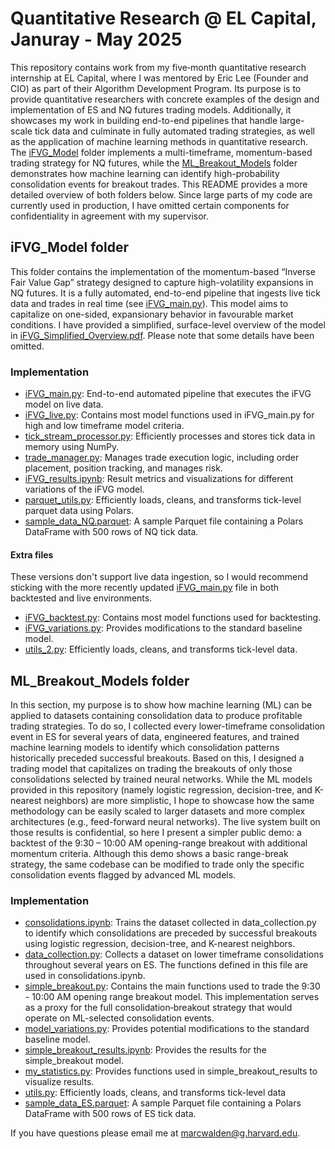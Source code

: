 # Quantitative Research @ EL Capital, Januray - May 2025

This repository contains work from my five‐month quantitative research internship at EL Capital, where I was mentored by Eric Lee (Founder and CIO) as part of their Algorithm Development Program. Its purpose is to provide quantitative researchers with concrete examples of the design and implementation of ES and NQ futures trading models. Additionally, it showcases my work in building end-to-end pipelines that handle large-scale tick data and culminate in fully automated trading strategies, as well as the application of machine learning methods in quantitative research. The [iFVG_Model](https://github.com/marcwalden1/elcapital-quant-research/tree/main/iFVG_Model) folder implements a multi-timeframe, momentum-based trading strategy for NQ futures, while the [ML_Breakout_Models](https://github.com/marcwalden1/elcapital-quant-research/tree/main/ML_Breakout_Models) folder demonstrates how machine learning can identify high-probability consolidation events for breakout trades. This README provides a more detailed overview of both folders below. Since large parts of my code are currently used in production, I have omitted certain components for confidentiality in agreement with my supervisor.


## iFVG_Model folder

This folder contains the implementation of the momentum-based “Inverse Fair Value Gap” strategy designed to capture high-volatility expansions in NQ futures. It is a fully automated, end-to-end pipeline that ingests live tick data and trades in real time (see [iFVG_main.py](https://github.com/marcwalden1/elcapital-quant-research/blob/main/iFVG_Model/iFVG_main.py)). This model aims to capitalize on one-sided, expansionary behavior in favourable market conditions. I have provided a simplified, surface-level overview of the model in [iFVG_Simplified_Overview.pdf](https://github.com/marcwalden1/elcapital-quant-research/blob/main/iFVG_Model/iFVG_Simplified_Overview.pdf). Please note that some details have been omitted.


### Implementation
- [iFVG_main.py](https://github.com/marcwalden1/elcapital-quant-research/blob/main/iFVG_Model/iFVG_main.py): End-to-end automated pipeline that executes the iFVG model on live data.
- [iFVG_live.py](https://github.com/marcwalden1/elcapital-quant-research/blob/main/iFVG_Model/iFVG_live.py): Contains most model functions used in iFVG_main.py for high and low timeframe model criteria.
- [tick_stream_processor.py](https://github.com/marcwalden1/elcapital-quant-research/blob/main/iFVG_Model/tick_stream_processor.py): Efficiently processes and stores tick data in memory using NumPy.
- [trade_manager.py](https://github.com/marcwalden1/elcapital-quant-research/blob/main/iFVG_Model/trade_manager.py): Manages trade execution logic, including order placement, position tracking, and manages risk.
- [iFVG_results.ipynb](https://github.com/marcwalden1/elcapital-quant-research/blob/main/iFVG_Model/iFVG_results.ipynb): Result metrics and visualizations for different variations of the iFVG model.
- [parquet_utils.py](https://github.com/marcwalden1/elcapital-quant-research/blob/main/iFVG_Model/parquet_utils.py): Efficiently loads, cleans, and transforms tick-level parquet data using Polars.
- [sample_data_NQ.parquet](https://github.com/marcwalden1/elcapital-quant-research/blob/main/iFVG_Model/sample_data_NQ.parquet): A sample Parquet file containing a Polars DataFrame with 500 rows of NQ tick data.
  
#### Extra files
These versions don't support live data ingestion, so I would recommend sticking with the more recently updated [iFVG_main.py](https://github.com/marcwalden1/elcapital-quant-research/blob/main/iFVG_Model/iFVG_main.py) file in both backtested and live environments.
- [iFVG_backtest.py](https://github.com/marcwalden1/elcapital-quant-research/blob/main/iFVG_Model/iFVG_backtest.py): Contains most model functions used for backtesting.
- [iFVG_variations.py](https://github.com/marcwalden1/elcapital-quant-research/blob/main/iFVG_Model/iFVG_variations.py): Provides modifications to the standard baseline model.
- [utils_2.py](https://github.com/marcwalden1/elcapital-quant-research/blob/main/iFVG_Model/utils_2.py): Efficiently loads, cleans, and transforms tick-level data.


## ML_Breakout_Models folder

In this section, my purpose is to show how machine learning (ML) can be applied to datasets containing consolidation data to produce profitable trading strategies. To do so, I collected every lower-timeframe consolidation event in ES for several years of data, engineered features, and trained machine learning models to identify which consolidation patterns historically preceded successful breakouts. Based on this, I designed a trading model that capitalizes on trading the breakouts of only those consolidations selected by trained neural networks. While the ML models provided in this repository (namely logistic regression, decision-tree, and K-nearest neighbors) are more simplistic, I hope to showcase how the same methodology can be easily scaled to larger datasets and more complex architectures (e.g., feed-forward neural networks). The live system built on those results is confidential, so here I present a simpler public demo: a backtest of the 9:30 – 10:00 AM opening-range breakout with additional momentum criteria. Although this demo shows a basic range-break strategy, the same codebase can be modified to trade only the specific consolidation events flagged by advanced ML models.


### Implementation

- [consolidations.ipynb](https://github.com/marcwalden1/elcapital-quant-research/blob/main/ML_Breakout_Models/consolidations.ipynb): Trains the dataset collected in data_collection.py to identify which consolidations are preceded by successful breakouts using logistic regression, decision-tree, and K-nearest neighbors.
- [data_collection.py](https://github.com/marcwalden1/elcapital-quant-research/blob/main/ML_Breakout_Models/data_collection.py): Collects a dataset on lower timeframe consolidations throughout several years on ES. The functions defined in this file are used in consolidations.ipynb.
- [simple_breakout.py](https://github.com/marcwalden1/elcapital-quant-research/blob/main/ML_Breakout_Models/simple_breakout.py): Contains the main functions used to trade the 9:30 - 10:00 AM opening range breakout model. This implementation serves as a proxy for the full consolidation‐breakout strategy that would operate on ML-selected consolidation events.
- [model_variations.py](https://github.com/marcwalden1/elcapital-quant-research/blob/main/ML_Breakout_Models/model_variations.py): Provides potential modifications to the standard baseline model.
- [simple_breakout_results.ipynb](https://github.com/marcwalden1/elcapital-quant-research/blob/main/ML_Breakout_Models/simple_breakout_results.ipynb): Provides the results for the simple_breakout model.
- [my_statistics.py](https://github.com/marcwalden1/elcapital-quant-research/blob/main/ML_Breakout_Models/my_statistics.py): Provides functions used in simple_breakout_results to visualize results.
- [utils.py](https://github.com/marcwalden1/elcapital-quant-research/blob/main/ML_Breakout_Models/utils.py): Efficiently loads, cleans, and transforms tick-level data
- [sample_data_ES.parquet](https://github.com/marcwalden1/elcapital-quant-research/blob/main/ML_Breakout_Models/sample_data_ES.parquet): A sample Parquet file containing a Polars DataFrame with 500 rows of ES tick data.




If you have questions please email me at marcwalden@g.harvard.edu.

